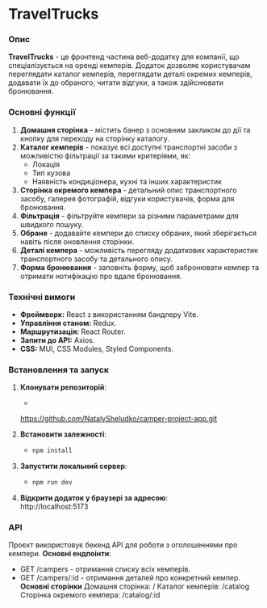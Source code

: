 # TravelTrucks

### Опис
**TravelTrucks** - це фронтенд частина веб-додатку для компанії, що спеціалізується на оренді кемперів. Додаток дозволяє користувачам переглядати каталог кемперів, переглядати деталі окремих кемперів, додавати їх до обраного, читати відгуки, а також здійснювати бронювання.

### Основні функції
1. **Домашня сторінка** - містить банер з основним закликом до дії та кнопку для переходу на сторінку каталогу.
2. **Каталог кемперів** - показує всі доступні транспортні засоби з можливістю фільтрації за такими критеріями, як:
   - Локація
   - Тип кузова
   - Наявність кондиціонера, кухні та інших характеристик
3. **Сторінка окремого кемпера** - детальний опис транспортного засобу, галерея фотографій, відгуки користувачів, форма для бронювання.
4. **Фільтрація** - фільтруйте кемпери за різними параметрами для швидкого пошуку.
5. **Обране** - додавайте кемпери до списку обраних, який зберігається навіть після оновлення сторінки.
6. **Деталі кемпера** - можливість перегляду додаткових характеристик транспортного засобу та детального опису.
7. **Форма бронювання** - заповніть форму, щоб забронювати кемпер та отримати нотифікацію про вдале бронювання.

### Технічні вимоги
- **Фреймворк:** React з використанням бандлеру Vite.
- **Управління станом:** Redux.
- **Маршрутизація:** React Router.
- **Запити до API:** Axios.
- **CSS:** MUI, CSS Modules, Styled Components.
  
### Встановлення та запуск
1. **Клонувати репозиторій**:
   - ```bash
   https://github.com/NatalySheludko/camper-project-app.git

2. **Встановити залежності**:
   - ```bash 
	 npm install

3. **Запустити локальний сервер**:
   - ```bash
	 npm run dev

4. **Відкрити додаток у браузері за адресою**:   		
   http://localhost:5173

### API
Проєкт використовує бекенд API для роботи з оголошеннями про кемпери. 
**Основні ендпоінти**:
 - GET /campers - отримання списку всіх кемперів.
 - GET /campers/:id - отримання деталей про конкретний кемпер.
**Основні сторінки**
Домашня сторінка: /
Каталог кемперів: /catalog
Сторінка окремого кемпера: /catalog/:id
